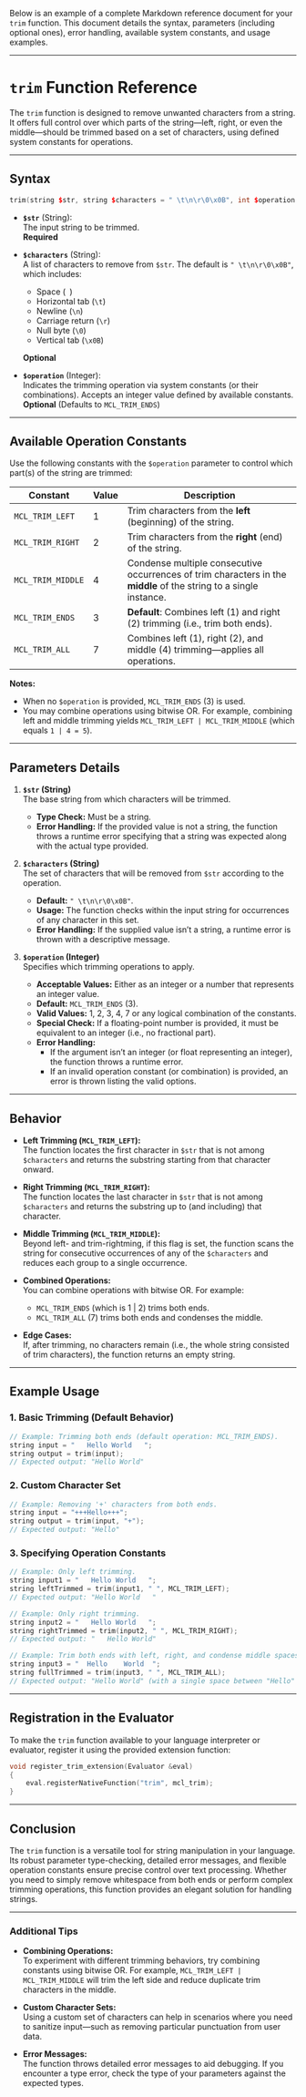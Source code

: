 Below is an example of a complete Markdown reference document for your `trim` function. This document details the syntax, parameters (including optional ones), error handling, available system constants, and usage examples.

---

# `trim` Function Reference

The `trim` function is designed to remove unwanted characters from a string. It offers full control over which parts of the string—left, right, or even the middle—should be trimmed based on a set of characters, using defined system constants for operations.

---

## Syntax

```cpp
trim(string $str, string $characters = " \t\n\r\0\x0B", int $operation = MCL_TRIM_ENDS)
```

- **`$str`** (String):  
  The input string to be trimmed.  
  **Required**

- **`$characters`** (String):  
  A list of characters to remove from `$str`. The default is `" \t\n\r\0\x0B"`, which includes:
  - Space (` `)
  - Horizontal tab (`\t`)
  - Newline (`\n`)
  - Carriage return (`\r`)
  - Null byte (`\0`)
  - Vertical tab (`\x0B`)
  
  **Optional**

- **`$operation`** (Integer):  
  Indicates the trimming operation via system constants (or their combinations). Accepts an integer value defined by available constants.  
  **Optional** (Defaults to `MCL_TRIM_ENDS`)

---

## Available Operation Constants

Use the following constants with the `$operation` parameter to control which part(s) of the string are trimmed:

| Constant           | Value | Description                                                                                         |
|--------------------|-------|-----------------------------------------------------------------------------------------------------|
| `MCL_TRIM_LEFT`    | 1     | Trim characters from the **left** (beginning) of the string.                                       |
| `MCL_TRIM_RIGHT`   | 2     | Trim characters from the **right** (end) of the string.                                            |
| `MCL_TRIM_MIDDLE`  | 4     | Condense multiple consecutive occurrences of trim characters in the **middle** of the string to a single instance. |
| `MCL_TRIM_ENDS`    | 3     | **Default**: Combines left (1) and right (2) trimming (i.e., trim both ends).                      |
| `MCL_TRIM_ALL`     | 7     | Combines left (1), right (2), and middle (4) trimming—applies all operations.                        |

**Notes:**

- When no `$operation` is provided, `MCL_TRIM_ENDS` (3) is used.
- You may combine operations using bitwise OR. For example, combining left and middle trimming yields `MCL_TRIM_LEFT | MCL_TRIM_MIDDLE` (which equals `1 | 4 = 5`).

---

## Parameters Details

1. **`$str` (String)**  
   The base string from which characters will be trimmed.  
   - **Type Check:** Must be a string.  
   - **Error Handling:** If the provided value is not a string, the function throws a runtime error specifying that a string was expected along with the actual type provided.

2. **`$characters` (String)**  
   The set of characters that will be removed from `$str` according to the operation.  
   - **Default:** `" \t\n\r\0\x0B"`.  
   - **Usage:** The function checks within the input string for occurrences of any character in this set.  
   - **Error Handling:** If the supplied value isn’t a string, a runtime error is thrown with a descriptive message.

3. **`$operation` (Integer)**  
   Specifies which trimming operations to apply.  
   - **Acceptable Values:** Either as an integer or a number that represents an integer value.  
   - **Default:** `MCL_TRIM_ENDS` (3).  
   - **Valid Values:** 1, 2, 3, 4, 7 or any logical combination of the constants.  
   - **Special Check:** If a floating-point number is provided, it must be equivalent to an integer (i.e., no fractional part).  
   - **Error Handling:**  
     - If the argument isn’t an integer (or float representing an integer), the function throws a runtime error.
     - If an invalid operation constant (or combination) is provided, an error is thrown listing the valid options.

---

## Behavior

- **Left Trimming (`MCL_TRIM_LEFT`):**  
  The function locates the first character in `$str` that is not among `$characters` and returns the substring starting from that character onward.

- **Right Trimming (`MCL_TRIM_RIGHT`):**  
  The function locates the last character in `$str` that is not among `$characters` and returns the substring up to (and including) that character.

- **Middle Trimming (`MCL_TRIM_MIDDLE`):**  
  Beyond left- and trim-rightming, if this flag is set, the function scans the string for consecutive occurrences of any of the `$characters` and reduces each group to a single occurrence.

- **Combined Operations:**  
  You can combine operations with bitwise OR. For example:
  - `MCL_TRIM_ENDS` (which is 1 | 2) trims both ends.
  - `MCL_TRIM_ALL` (7) trims both ends and condenses the middle.

- **Edge Cases:**  
  If, after trimming, no characters remain (i.e., the whole string consisted of trim characters), the function returns an empty string.

---

## Example Usage

### 1. Basic Trimming (Default Behavior)

```cpp
// Example: Trimming both ends (default operation: MCL_TRIM_ENDS).
string input = "   Hello World   ";
string output = trim(input); 
// Expected output: "Hello World"
```

### 2. Custom Character Set

```cpp
// Example: Removing '+' characters from both ends.
string input = "+++Hello+++";
string output = trim(input, "+");
// Expected output: "Hello"
```

### 3. Specifying Operation Constants

```cpp
// Example: Only left trimming.
string input1 = "   Hello World   ";
string leftTrimmed = trim(input1, " ", MCL_TRIM_LEFT);
// Expected output: "Hello World   "

// Example: Only right trimming.
string input2 = "   Hello World   ";
string rightTrimmed = trim(input2, " ", MCL_TRIM_RIGHT);
// Expected output: "   Hello World"

// Example: Trim both ends with left, right, and condense middle spaces.
string input3 = "  Hello    World  ";
string fullTrimmed = trim(input3, " ", MCL_TRIM_ALL);
// Expected output: "Hello World" (with a single space between "Hello" and "World")
```

---

## Registration in the Evaluator

To make the `trim` function available to your language interpreter or evaluator, register it using the provided extension function:

```cpp
void register_trim_extension(Evaluator &eval)
{
    eval.registerNativeFunction("trim", mcl_trim);
}
```

---

## Conclusion

The `trim` function is a versatile tool for string manipulation in your language. Its robust parameter type-checking, detailed error messages, and flexible operation constants ensure precise control over text processing. Whether you need to simply remove whitespace from both ends or perform complex trimming operations, this function provides an elegant solution for handling strings.

---

### Additional Tips

- **Combining Operations:**  
  To experiment with different trimming behaviors, try combining constants using bitwise OR. For example, `MCL_TRIM_LEFT | MCL_TRIM_MIDDLE` will trim the left side and reduce duplicate trim characters in the middle.

- **Custom Character Sets:**  
  Using a custom set of characters can help in scenarios where you need to sanitize input—such as removing particular punctuation from user data.

- **Error Messages:**  
  The function throws detailed error messages to aid debugging. If you encounter a type error, check the type of your parameters against the expected types.